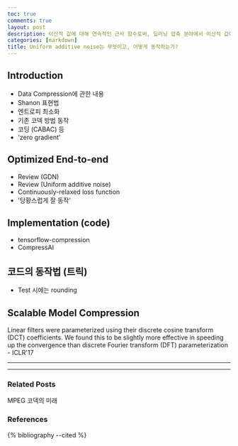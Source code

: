 ```yaml
---
toc: true
comments: true
layout: post
description: 이산적 값에 대해 연속적인 근사 함수로써, 딥러닝 압축 분야에서 이산적 값에 대한 엔트로피 코딩의 gradient를 계산할 수 있도록 하는 Uniform additive noise 방법에 대하여 서술한다.
categories: [markdown]
title: Uniform additive noise는 무엇이고, 어떻게 동작하는가?
---
```



## Introduction
- Data Compression에 관한 내용
- Shanon 표현법
- 엔트로피 최소화
- 기존 코덱 방법 동작
- 코딩 (CABAC) 등
- 'zero gradient'

## Optimized End-to-end
- Review (GDN)
- Review (Uniform additive noise)
- Continuously-relaxed loss function
- '당황스럽게 잘 동작'


## Implementation (code)
- tensorflow-compression
- CompressAI

## 코드의 동작법 (트릭)
- Test 시에는 rounding

## Scalable Model Compression 

Linear filters were parameterized using their discrete cosine transform (DCT) coefficients.
We found this to be slightly more effective in speeding up the convergence than discrete
Fourier transform (DFT) parameterization - ICLR'17


---




---
### Related Posts
MPEG 코덱의 미래

### References
{% bibliography --cited %}